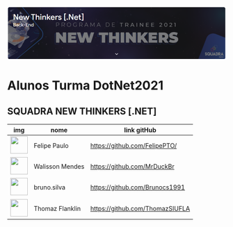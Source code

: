 ![alt text](/Assets/capa.png "Capa")
# Alunos Turma DotNet2021

## SQUADRA NEW THINKERS [.NET]

|       img                                                                               |nome          |link gitHub                    |
|-----------------------------------------------------------------------------------------|--------------|-------------------------------|
|<img src='https://avatars.githubusercontent.com/u/37989252?v=4' width='40' height='40' />|Felipe Paulo| https://github.com/FelipePTO/ |
|<img src='https://avatars.githubusercontent.com/u/35766926?v=4' width='40' height='40' />|Walisson Mendes|  https://github.com/MrDuckBr |
|<img src='https://avatars.githubusercontent.com/u/43798994?v=4' width='40' height='40' />|bruno.silva| https://github.com/Brunocs1991 |
|<img src='https://avatars.githubusercontent.com/u/56375981?v=4' width='40' height='40' />|Thomaz Flanklin| https://github.com/ThomazSIUFLA |

